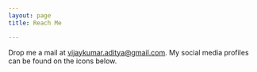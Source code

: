 ```yaml
---
layout: page
title: Reach Me

---
```

Drop me a mail at vijaykumar.aditya@gmail.com. My social media profiles can be found on the icons below.